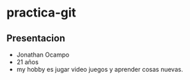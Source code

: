 # practica-git

## Presentacion
- Jonathan Ocampo
- 21 años
- my hobby es jugar video juegos y aprender cosas nuevas.
